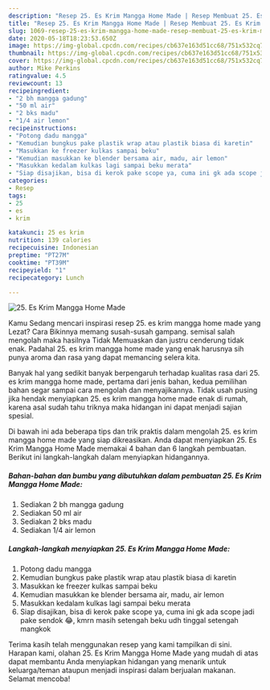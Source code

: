 ```yaml
---
description: "Resep 25. Es Krim Mangga Home Made | Resep Membuat 25. Es Krim Mangga Home Made Yang Enak dan Simpel"
title: "Resep 25. Es Krim Mangga Home Made | Resep Membuat 25. Es Krim Mangga Home Made Yang Enak dan Simpel"
slug: 1069-resep-25-es-krim-mangga-home-made-resep-membuat-25-es-krim-mangga-home-made-yang-enak-dan-simpel
date: 2020-05-18T18:23:53.650Z
image: https://img-global.cpcdn.com/recipes/cb637e163d51cc68/751x532cq70/25-es-krim-mangga-home-made-foto-resep-utama.jpg
thumbnail: https://img-global.cpcdn.com/recipes/cb637e163d51cc68/751x532cq70/25-es-krim-mangga-home-made-foto-resep-utama.jpg
cover: https://img-global.cpcdn.com/recipes/cb637e163d51cc68/751x532cq70/25-es-krim-mangga-home-made-foto-resep-utama.jpg
author: Mike Perkins
ratingvalue: 4.5
reviewcount: 13
recipeingredient:
- "2 bh mangga gadung"
- "50 ml air"
- "2 bks madu"
- "1/4 air lemon"
recipeinstructions:
- "Potong dadu mangga"
- "Kemudian bungkus pake plastik wrap atau plastik biasa di karetin"
- "Masukkan ke freezer kulkas sampai beku"
- "Kemudian masukkan ke blender bersama air, madu, air lemon"
- "Masukkan kedalam kulkas lagi sampai beku merata"
- "Siap disajikan, bisa di kerok pake scope ya, cuma ini gk ada scope jadi pake sendok 😂, kmrn masih setengah beku udh tinggal setengah mangkok"
categories:
- Resep
tags:
- 25
- es
- krim

katakunci: 25 es krim 
nutrition: 139 calories
recipecuisine: Indonesian
preptime: "PT27M"
cooktime: "PT39M"
recipeyield: "1"
recipecategory: Lunch

---
```



![25. Es Krim Mangga Home Made](https://img-global.cpcdn.com/recipes/cb637e163d51cc68/751x532cq70/25-es-krim-mangga-home-made-foto-resep-utama.jpg)

Kamu Sedang mencari inspirasi resep 25. es krim mangga home made yang Lezat? Cara Bikinnya memang susah-susah gampang. semisal salah mengolah maka hasilnya Tidak Memuaskan dan justru cenderung tidak enak. Padahal 25. es krim mangga home made yang enak harusnya sih punya aroma dan rasa yang dapat memancing selera kita.



Banyak hal yang sedikit banyak berpengaruh terhadap kualitas rasa dari 25. es krim mangga home made, pertama dari jenis bahan, kedua pemilihan bahan segar sampai cara mengolah dan menyajikannya. Tidak usah pusing jika hendak menyiapkan 25. es krim mangga home made enak di rumah, karena asal sudah tahu triknya maka hidangan ini dapat menjadi sajian spesial.


Di bawah ini ada beberapa tips dan trik praktis dalam mengolah 25. es krim mangga home made yang siap dikreasikan. Anda dapat menyiapkan 25. Es Krim Mangga Home Made memakai 4 bahan dan 6 langkah pembuatan. Berikut ini langkah-langkah dalam menyiapkan hidangannya.

<!--inarticleads1-->

##### Bahan-bahan dan bumbu yang dibutuhkan dalam pembuatan 25. Es Krim Mangga Home Made:

1. Sediakan 2 bh mangga gadung
1. Sediakan 50 ml air
1. Sediakan 2 bks madu
1. Sediakan 1/4 air lemon




<!--inarticleads2-->

##### Langkah-langkah menyiapkan 25. Es Krim Mangga Home Made:

1. Potong dadu mangga
1. Kemudian bungkus pake plastik wrap atau plastik biasa di karetin
1. Masukkan ke freezer kulkas sampai beku
1. Kemudian masukkan ke blender bersama air, madu, air lemon
1. Masukkan kedalam kulkas lagi sampai beku merata
1. Siap disajikan, bisa di kerok pake scope ya, cuma ini gk ada scope jadi pake sendok 😂, kmrn masih setengah beku udh tinggal setengah mangkok




Terima kasih telah menggunakan resep yang kami tampilkan di sini. Harapan kami, olahan 25. Es Krim Mangga Home Made yang mudah di atas dapat membantu Anda menyiapkan hidangan yang menarik untuk keluarga/teman ataupun menjadi inspirasi dalam berjualan makanan. Selamat mencoba!
